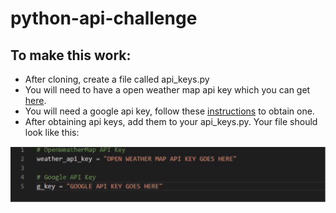 # python-api-challenge


## To make this work:
* After cloning, create a file called api_keys.py
* You will need to have a open weather map api key which you can get [here](https://openweathermap.org/).
* You will need a google api key, follow these [instructions](./Google_APIKey.md) to obtain one.
* After obtaining api keys, add them to your api_keys.py.  Your file should look like this:

![api keys](./Images/API_key_picture.PNG)
